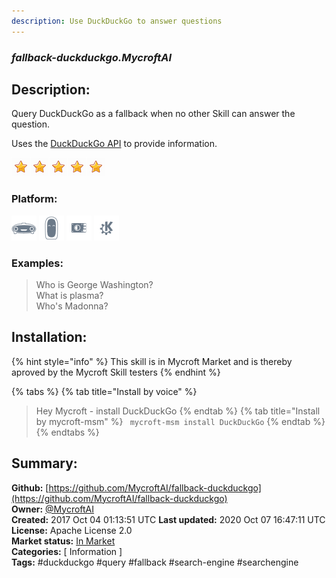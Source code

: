 ```yaml
---
description: Use DuckDuckGo to answer questions
---
```


### _fallback-duckduckgo.MycroftAI_  
## Description:  
Query DuckDuckGo as a fallback when no other Skill can answer the question.

Uses the [DuckDuckGo API](https://duckduckgo.com/api) to provide information.  
  
![](../.gitbook/assets/star.png)![](../.gitbook/assets/star.png)![](../.gitbook/assets/star.png)![](../.gitbook/assets/star.png)![](../.gitbook/assets/star.png)  
  
### Platform:  
 ![Mark I](../.gitbook/assets/mark-1-icon.png)  ![Mark II](../.gitbook/assets/mark-2-icon.png)  ![Picroft](../.gitbook/assets/picroft-icon.png)  ![plasmoid](../.gitbook/assets/kde.png)   
### Examples:  
> Who is George Washington?  
> What is plasma?  
> Who's Madonna?  
  
## Installation:  
{% hint style="info" %}
This skill is in Mycroft Market and is thereby aproved by the Mycroft Skill testers
{% endhint %}
    
{% tabs %}
{% tab title="Install by voice" %}
> Hey Mycroft - install DuckDuckGo
{% endtab %}
  {% tab title="Install by mycroft-msm" %}
``` mycroft-msm install DuckDuckGo```
{% endtab %}
  {% endtabs %}
    
## Summary:  
**Github:** [https://github.com/MycroftAI/fallback-duckduckgo](https://github.com/MycroftAI/fallback-duckduckgo)  
**Owner:** [@MycroftAI](https://github.com/MycroftAI)  
**Created:** 2017 Oct 04 01:13:51 UTC  **Last updated:** 2020 Oct 07 16:47:11 UTC  
**License:** Apache License 2.0  
**Market status:** [In Market](https://market.mycroft.ai/skill/mycroft-fallback-duck-duck-go)  
**Categories:** [ Information ]   
**Tags:** \#duckduckgo \#query \#fallback \#search-engine \#searchengine   
